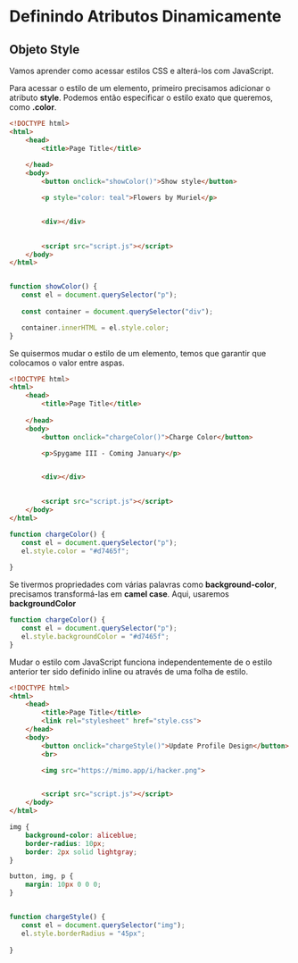 # Definindo Atributos Dinamicamente

## Objeto Style

Vamos aprender como acessar estilos CSS e alterá-los com JavaScript.

Para acessar o estilo de um elemento, primeiro precisamos adicionar o atributo **style**. Podemos então especificar o estilo exato que queremos, como **.color**.

```html
<!DOCTYPE html>
<html>
	<head>
		<title>Page Title</title>
		
	</head>
	<body>
		<button onclick="showColor()">Show style</button>

		<p style="color: teal">Flowers by Muriel</p>


		<div></div>
		

		<script src="script.js"></script>
	</body>
</html>
```
```js

function showColor() {
   const el = document.querySelector("p");
   
   const container = document.querySelector("div");

   container.innerHTML = el.style.color;
}
```

Se quisermos mudar o estilo de um elemento, temos que garantir que colocamos o valor entre aspas.

```html
<!DOCTYPE html>
<html>
	<head>
		<title>Page Title</title>
		
	</head>
	<body>
		<button onclick="chargeColor()">Charge Color</button>

		<p>Spygame III - Coming January</p>


		<div></div>
		

		<script src="script.js"></script>
	</body>
</html>
```
```js
function chargeColor() {
   const el = document.querySelector("p");
   el.style.color = "#d7465f";
   
}
```
Se tivermos propriedades com várias palavras como **background-color**, precisamos transformá-las em **camel case**. Aqui, usaremos **backgroundColor**

```js
function chargeColor() {
   const el = document.querySelector("p");
   el.style.backgroundColor = "#d7465f";
}
```
Mudar o estilo com JavaScript funciona independentemente de o estilo anterior ter sido definido inline ou através de uma folha de estilo.

```html
<!DOCTYPE html>
<html>
	<head>
		<title>Page Title</title>
		<link rel="stylesheet" href="style.css">
	</head>
	<body>
		<button onclick="chargeStyle()">Update Profile Design</button>
		<br>

		<img src="https://mimo.app/i/hacker.png">


		<script src="script.js"></script>
	</body>
</html>
```
```css
img {
    background-color: aliceblue;
    border-radius: 10px;
    border: 2px solid lightgray;
}

button, img, p {
    margin: 10px 0 0 0;
}
```
```js

function chargeStyle() {
   const el = document.querySelector("img");
   el.style.borderRadius = "45px";
   
}
```